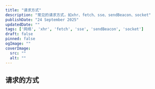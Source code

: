 ```yaml
---
title: "请求方式"
description: "常见的请求方式，如xhr、fetch、sse、sendBeacon、socket"
publishDate: "24 September 2025"
updatedDate: ""
tags: ['网络', 'xhr', 'fetch', 'sse', 'sendBeacon', 'socket']
draft: false
pinned: false
ogImage: ""
coverImage:
  src: ""
  alt: ""
---
```


## 请求的方式
